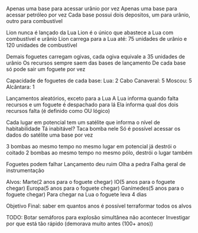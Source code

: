 Apenas uma base para acessar urânio por vez
Apenas uma base para acessar petróleo por vez
Cada base possui dois depositos, um para urânio, outro para combustível

Lion nunca é lançado da Lua
Lion é o único que abastece a Lua com combustível e urânio
Lion carrega para a Lua até: 75 unidades de urânio e 120 unidades de combustível

Demais foguetes carregam ogivas, cada ogiva equivale a 35 unidades de urânio
Os recursos sempre saem das bases de lançamento
De cada base só pode sair um foguete por vez

Capacidade de foguetes de cada base:
  Lua: 2
  Cabo Canaveral: 5
  Moscou: 5
  Alcântara: 1

Lançamentos aleatórios, exceto para a Lua
  A Lua informa quando falta recursos e um foguete é despachado para lá
  Ela informa qual dos dois recursos falta (é definido como OU lógico)

Cada lugar em potencial tem um satélite que informa o nível de habitabilidade
  Tá inabitável? Taca bomba nele
Só é possível acessar os dados do satélite uma base por vez

3 bombas ao mesmo tempo no mesmo lugar em potencial já destrói o coitado
2 bombas ao mesmo tempo no mesmo pólo, destrói o lugar também

Foguetes podem falhar
  Lançamento deu ruim
  Olha a pedra
  Falha geral de instrumentação

Alvos:
  Marte(2 anos para o foguete chegar)
  IO(5 anos para o foguete chegar)
  Europa(5 anos para o foguete chegar)
  Ganímedes(5 anos para o foguete chegar)
Para chegar na Lua o foguete leva 4 dias

Objetivo Final: saber em quantos anos é possível terraformar todos os alvos

TODO:
Botar semáforos para explosão simultânea não acontecer
Investigar por que está tão rápido (demorava muito antes (100+ anos))